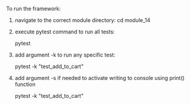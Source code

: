 To run the framework:

1) navigate to the correct module directory: cd module_14
2) execute pytest command to run all tests: 
   
    pytest

3) add argument -k to run any specific test:
     
   pytest -k "test_add_to_cart"

4) add argument -s if needed to activate writing to console using print() function

    pytest -k "test_add_to_cart"
